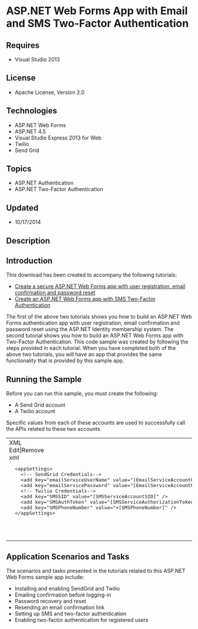 # ASP.NET Web Forms App with Email and SMS Two-Factor Authentication
## Requires
- Visual Studio 2013
## License
- Apache License, Version 2.0
## Technologies
- ASP.NET Web Forms
- ASP.NET 4.5
- Visual Studio Express 2013 for Web
- Twilio
- Send Grid
## Topics
- ASP.NET Authentication
- ASP.NET Two-Factor Authentication
## Updated
- 10/17/2014
## Description

<h2>Introduction</h2>
<p>This download has been created to accompany the following tutorials:</p>
<ul>
<li><a href="http://www.asp.net/web-forms/overview/security/create-a-secure-aspnet-web-forms-app-with-user-registration,-email-confirmation-and-password-reset">Create a secure ASP.NET Web Forms app with user registration, email confirmation and password reset</a>
</li><li><a href="http://www.asp.net/web-forms/overview/security/create-an-aspnet-web-forms-app-with-sms-two-factor-authentication">Create an ASP.NET Web Forms app with SMS Two-Factor Authentication</a>
</li></ul>
<p>The first of the above two tutorials shows you how to build an ASP.NET Web Forms authentication app with user registration, email confirmation and password reset using the ASP.NET Identity membership system. The second tutorial shows you how to build an
 ASP.NET Web Forms app with Two-Factor Authentication. This code sample was created by following the steps provided in each tutorial. When you have completed both of the above two tutorials, you will have an app that provides the same functionality that is
 provided by this sample app.</p>
<h2>Running the Sample</h2>
<p>Before you can run this sample, you must create the following:</p>
<ul>
<li>A Send Grid account </li><li>A Twilio account </li></ul>
<p>Specific values from each of these accounts are used to successfully call the APIs related to these two accounts.</p>
<table border="0">
<tbody>
<tr>
<td>
<div class="scriptcode">
<div class="pluginEditHolder" pluginCommand="mceScriptCode">
<div class="title"><span>XML</span></div>
<div class="pluginLinkHolder"><span class="pluginEditHolderLink">Edit</span>|<span class="pluginRemoveHolderLink">Remove</span></div>
<span class="hidden">xml</span>

<div class="preview">
<pre class="xml">&nbsp;&nbsp;<span class="xml__tag_start">&lt;appSettings</span><span class="xml__tag_start">&gt;&nbsp;</span>&nbsp;
&nbsp;&nbsp;&nbsp;&nbsp;<span class="xml__comment">&lt;!--&nbsp;SendGrid&nbsp;Credentials--&gt;</span>&nbsp;&nbsp;&nbsp;&nbsp;&nbsp;&nbsp;
&nbsp;&nbsp;&nbsp;&nbsp;<span class="xml__tag_start">&lt;add</span>&nbsp;<span class="xml__attr_name">key</span>=<span class="xml__attr_value">&quot;emailServiceUserName&quot;</span>&nbsp;<span class="xml__attr_name">value</span>=<span class="xml__attr_value">&quot;[EmailServiceAccountUserName]&quot;</span>&nbsp;<span class="xml__tag_start">/&gt;</span>&nbsp;&nbsp;
&nbsp;&nbsp;&nbsp;&nbsp;<span class="xml__tag_start">&lt;add</span>&nbsp;<span class="xml__attr_name">key</span>=<span class="xml__attr_value">&quot;emailServicePassword&quot;</span>&nbsp;<span class="xml__attr_name">value</span>=<span class="xml__attr_value">&quot;[EmailServiceAccountPassword]&quot;</span>&nbsp;<span class="xml__tag_start">/&gt;</span>&nbsp;&nbsp;
&nbsp;&nbsp;&nbsp;&nbsp;<span class="xml__comment">&lt;!--&nbsp;Twilio&nbsp;Credentials--&gt;</span>&nbsp;&nbsp;
&nbsp;&nbsp;&nbsp;&nbsp;<span class="xml__tag_start">&lt;add</span>&nbsp;<span class="xml__attr_name">key</span>=<span class="xml__attr_value">&quot;SMSSID&quot;</span>&nbsp;<span class="xml__attr_name">value</span>=<span class="xml__attr_value">&quot;[SMSServiceAccountSID]&quot;</span>&nbsp;<span class="xml__tag_start">/&gt;</span>&nbsp;&nbsp;
&nbsp;&nbsp;&nbsp;&nbsp;<span class="xml__tag_start">&lt;add</span>&nbsp;<span class="xml__attr_name">key</span>=<span class="xml__attr_value">&quot;SMSAuthToken&quot;</span>&nbsp;<span class="xml__attr_name">value</span>=<span class="xml__attr_value">&quot;[SMSServiceAuthorizationToken]&quot;</span>&nbsp;<span class="xml__tag_start">/&gt;</span>&nbsp;&nbsp;
&nbsp;&nbsp;&nbsp;&nbsp;<span class="xml__tag_start">&lt;add</span>&nbsp;<span class="xml__attr_name">key</span>=<span class="xml__attr_value">&quot;SMSPhoneNumber&quot;</span>&nbsp;<span class="xml__attr_name">value</span>=<span class="xml__attr_value">&quot;&#43;[SMSPhoneNumber]&quot;</span>&nbsp;<span class="xml__tag_start">/&gt;</span>&nbsp;&nbsp;&nbsp;&nbsp;&nbsp;&nbsp;
&nbsp;&nbsp;<span class="xml__tag_end">&lt;/appSettings&gt;</span>&nbsp;
&nbsp;
&nbsp;</pre>
</div>
</div>
</div>
<div class="endscriptcode">&nbsp;</div>
</td>
</tr>
</tbody>
</table>
<h2>Application Scenarios and Tasks</h2>
<p>The scenarios and tasks presented in the tutorials related to this ASP.NET Web Forms sample app include:</p>
<ul>
<li>Installing and enabling SendGrid and Twilio </li><li>Emailing confirmation before logging-in </li><li>Password recovery and reset </li><li>Resending an email confirmation link </li><li>Setting up SMS and two-factor authentication </li><li>Enabling two-factor authentication for registered users </li></ul>

